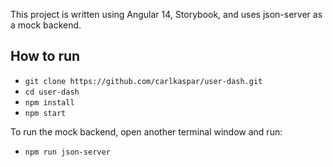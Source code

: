This project is written using Angular 14, Storybook, and uses json-server as a mock backend.

## How to run
- `git clone https://github.com/carlkaspar/user-dash.git`
- `cd user-dash`
- `npm install`
- `npm start`

To run the mock backend, open another terminal window and run:
- `npm run json-server`
